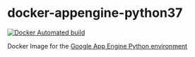 # docker-appengine-python37

[![Docker Automated build](https://img.shields.io/docker/automated/tkazusa/appengine-python37.svg?style=flat-square&label=build)](https://hub.docker.com/r/tkazusa/appengine-python37/)


Docker Image for the [Google App Engine Python environment](https://cloud.google.com/appengine/docs/python)
